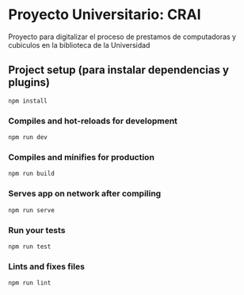 # Proyecto Universitario: CRAI
Proyecto para digitalizar el proceso de prestamos de computadoras y cubiculos en la biblioteca de la Universidad

## Project setup (para instalar dependencias y plugins)
```
npm install
```

### Compiles and hot-reloads for development
```
npm run dev
```

### Compiles and minifies for production
```
npm run build
```

### Serves app on network after compiling
```
npm run serve
```

### Run your tests
```
npm run test
```

### Lints and fixes files
```
npm run lint
```